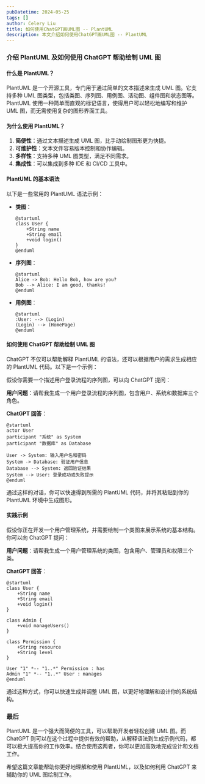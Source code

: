 ```yaml
---
pubDatetime: 2024-05-25
tags: []
author: Celery Liu
title: 如何使用ChatGPT画UML图 -- PlantUML
description: 本文介绍如何使用ChatGPT画UML图 -- PlantUML
---
```


### 介绍 PlantUML 及如何使用 ChatGPT 帮助绘制 UML 图

#### 什么是 PlantUML？

PlantUML 是一个开源工具，专门用于通过简单的文本描述来生成 UML 图。它支持多种 UML 图类型，包括类图、序列图、用例图、活动图、组件图和状态图等。PlantUML 使用一种简单而直观的标记语言，使得用户可以轻松地编写和维护 UML 图，而无需使用复杂的图形界面工具。

#### 为什么使用 PlantUML？

1. **简便性**：通过文本描述生成 UML 图，比手动绘制图形更为快捷。
2. **可维护性**：文本文件容易版本控制和协作编辑。
3. **多样性**：支持多种 UML 图类型，满足不同需求。
4. **集成性**：可以集成到多种 IDE 和 CI/CD 工具中。

#### PlantUML 的基本语法

以下是一些常用的 PlantUML 语法示例：

- **类图**：

  ```
  @startuml
  class User {
      +String name
      +String email
      +void login()
  }
  @enduml
  ```

- **序列图**：

  ```
  @startuml
  Alice -> Bob: Hello Bob, how are you?
  Bob --> Alice: I am good, thanks!
  @enduml
  ```

- **用例图**：
  ```
  @startuml
  :User: --> (Login)
  (Login) --> (HomePage)
  @enduml
  ```

#### 如何使用 ChatGPT 帮助绘制 UML 图

ChatGPT 不仅可以帮助解释 PlantUML 的语法，还可以根据用户的需求生成相应的 PlantUML 代码。以下是一个示例：

假设你需要一个描述用户登录流程的序列图，可以向 ChatGPT 提问：

**用户问题**：请帮我生成一个用户登录流程的序列图，包含用户、系统和数据库三个角色。

**ChatGPT 回答**：

```
@startuml
actor User
participant "系统" as System
participant "数据库" as Database

User -> System: 输入用户名和密码
System -> Database: 验证用户信息
Database --> System: 返回验证结果
System --> User: 登录成功或失败提示
@enduml
```

通过这样的对话，你可以快速得到所需的 PlantUML 代码，并将其粘贴到你的 PlantUML 环境中生成图形。

#### 实践示例

假设你正在开发一个用户管理系统，并需要绘制一个类图来展示系统的基本结构。你可以向 ChatGPT 提问：

**用户问题**：请帮我生成一个用户管理系统的类图，包含用户、管理员和权限三个类。

**ChatGPT 回答**：

```
@startuml
class User {
    +String name
    +String email
    +void login()
}

class Admin {
    +void manageUsers()
}

class Permission {
    +String resource
    +String level
}

User "1" *-- "1..*" Permission : has
Admin "1" *-- "1..*" User : manages
@enduml
```

通过这种方式，你可以快速生成并调整 UML 图，以更好地理解和设计你的系统结构。

### 最后

PlantUML 是一个强大而简便的工具，可以帮助开发者轻松创建 UML 图。而 ChatGPT 则可以在这个过程中提供有效的帮助，从解释语法到生成示例代码，都可以极大提高你的工作效率。结合使用这两者，你可以更加高效地完成设计和文档工作。

希望这篇文章能帮助你更好地理解和使用 PlantUML，以及如何利用 ChatGPT 来辅助你的 UML 图绘制工作。
